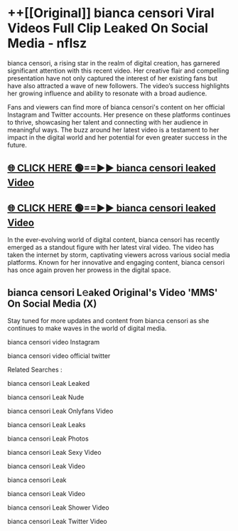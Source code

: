 # ++[[Original]] bianca censori Viral Videos Full Clip Leaked On Social Media - nflsz<br>

bianca censori, a rising star in the realm of digital creation, has garnered significant attention with this recent video. Her creative flair and compelling presentation have not only captured the interest of her existing fans but have also attracted a wave of new followers. The video’s success highlights her growing influence and ability to resonate with a broad audience.

Fans and viewers can find more of bianca censori's content on her official Instagram and Twitter accounts. Her presence on these platforms continues to thrive, showcasing her talent and connecting with her audience in meaningful ways. The buzz around her latest video is a testament to her impact in the digital world and her potential for even greater success in the future.


## [🌐 CLICK HERE 🟢==►► bianca censori leaked Video ](https://onlyclips.site?title=bianca_censori&ref=git)

## [🌐 CLICK HERE 🟢==►► bianca censori leaked Video ](https://onlyclips.site?title=bianca_censori&ref=git)


In the ever-evolving world of digital content, bianca censori has recently emerged as a standout figure with her latest viral video. The video has taken the internet by storm, captivating viewers across various social media platforms. Known for her innovative and engaging content, bianca censori has once again proven her prowess in the digital space.



## bianca censori L𝚎aked Original's Video 'MMS' On Social Media (X)


Stay tuned for more updates and content from bianca censori as she continues to make waves in the world of digital media.

bianca censori video Instagram

bianca censori video official twitter


Related Searches :

bianca censori Leak Leaked

bianca censori Leak Nude

bianca censori Leak Onlyfans Video

bianca censori Leak Leaks

bianca censori Leak Photos

bianca censori Leak Sexy Video

bianca censori Leak Video

bianca censori Leak

bianca censori Leak Video

bianca censori Leak Shower Video

bianca censori Leak Twitter Video

